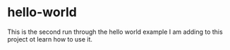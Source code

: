 # hello-world
This is the second run through the hello world example
I am adding to this project ot learn how to use it.
